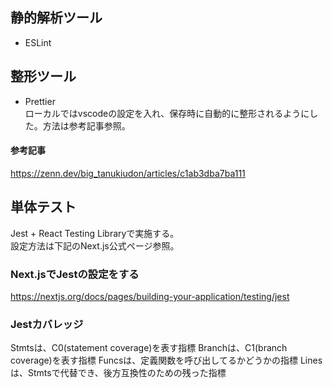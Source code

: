 ## 静的解析ツール

- ESLint

## 整形ツール

- Prettier<br>
  ローカルではvscodeの設定を入れ、保存時に自動的に整形されるようにした。方法は参考記事参照。

#### 参考記事

https://zenn.dev/big_tanukiudon/articles/c1ab3dba7ba111

## 単体テスト

Jest + React Testing Libraryで実施する。<br>
設定方法は下記のNext.js公式ページ参照。

### Next.jsでJestの設定をする

https://nextjs.org/docs/pages/building-your-application/testing/jest

### Jestカバレッジ

Stmtsは、C0(statement coverage)を表す指標
Branchは、C1(branch coverage)を表す指標
Funcsは、定義関数を呼び出してるかどうかの指標
Linesは、Stmtsで代替でき、後方互換性のための残った指標
